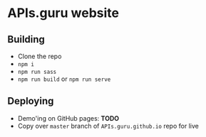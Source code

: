 # APIs.guru website

## Building

* Clone the repo
* `npm i`
* `npm run sass`
* `npm run build` or `npm run serve`

## Deploying

* Demo'ing on GitHub pages: **TODO**
* Copy over `master` branch of `APIs.guru.github.io` repo for live
